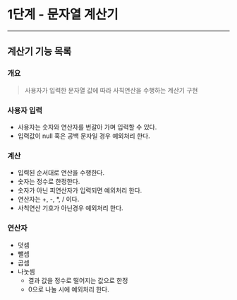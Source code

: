 # 1단계 - 문자열 계산기

---

## 계산기 기능 목록
### 개요
> 사용자가 입력한 문자열 값에 따라 사칙연산을 수행하는 계산기 구현

### 사용자 입력
- 사용자는 숫자와 연산자를 번갈아 가며 입력할 수 있다.
- 입력값이 null 혹은 공백 문자일 경우 예외처리 한다.

### 계산
- 입력된 순서대로 연산을 수행한다.
- 숫자는 정수로 한정한다.
- 숫자가 아닌 피연산자가 입력되면 예외처리 한다.
- 연산자는 +, -, *, / 이다.
- 사칙연산 기호가 아닌경우 예외처리 한다.

### 연산자
- 덧셈
- 뺄셈
- 곱셈
- 나눗셈
    - 결과 값을 정수로 떨어지는 값으로 한정
    - 0으로 나눌 시에 예외처리 한다.